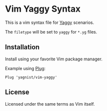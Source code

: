# Vim Yaggy Syntax

This is a vim syntax file for [Yaggy][yaggy] scenarios.

The `filetype` will be set to `yaggy` for `*.yg` files.


## Installation

Install using your favorite Vim package manager.

Example using [Plug][plug]:

```
Plug 'yagnist/vim-yaggy'
```


## License

Licensed under the same terms as Vim itself.


[yaggy]: https://github.com/yagnist/yaggy
[plug]: https://github.com/junegunn/vim-plug
